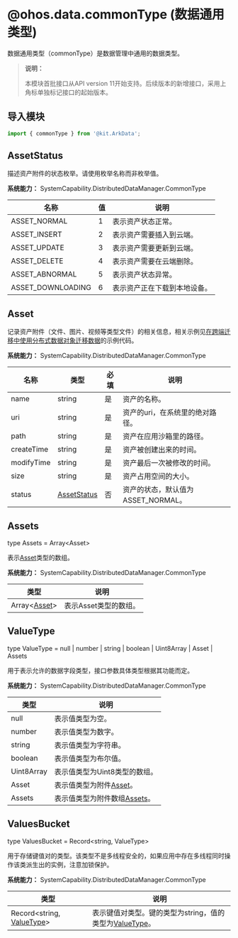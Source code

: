 # @ohos.data.commonType (数据通用类型)
<!--Kit: ArkData-->
<!--Subsystem: DistributedDataManager-->
<!--Owner: @lvcong_oh-->
<!--SE: @hollokin; @yuchaozhng-->
<!--TSE: @lj_liujing; @yippo; @logic42-->

数据通用类型（commonType）是数据管理中通用的数据类型。

> **说明：**
>
> 本模块首批接口从API version 11开始支持。后续版本的新增接口，采用上角标单独标记接口的起始版本。

## 导入模块

```ts
import { commonType } from '@kit.ArkData';
```

## AssetStatus

描述资产附件的状态枚举。请使用枚举名称而非枚举值。

**系统能力：** SystemCapability.DistributedDataManager.CommonType

| 名称              | 值  | 说明                         |
| ----------------- | --- | ---------------------------- |
| ASSET_NORMAL      | 1   | 表示资产状态正常。           |
| ASSET_INSERT      | 2   | 表示资产需要插入到云端。     |
| ASSET_UPDATE      | 3   | 表示资产需要更新到云端。     |
| ASSET_DELETE      | 4   | 表示资产需要在云端删除。     |
| ASSET_ABNORMAL    | 5   | 表示资产状态异常。           |
| ASSET_DOWNLOADING | 6   | 表示资产正在下载到本地设备。 |

## Asset

记录资产附件（文件、图片、视频等类型文件）的相关信息，相关示例见[在跨端迁移中使用分布式数据对象迁移数据](../../database/data-sync-of-distributed-data-object.md#在跨端迁移中使用分布式数据对象迁移数据)的示例代码。

**系统能力：** SystemCapability.DistributedDataManager.CommonType

| 名称       | 类型                        | 必填 | 说明                               |
| ---------- | --------------------------- | ---- | ---------------------------------- |
| name       | string                      | 是   | 资产的名称。                       |
| uri        | string                      | 是   | 资产的uri，在系统里的绝对路径。    |
| path       | string                      | 是   | 资产在应用沙箱里的路径。           |
| createTime | string                      | 是   | 资产被创建出来的时间。             |
| modifyTime | string                      | 是   | 资产最后一次被修改的时间。         |
| size       | string                      | 是   | 资产占用空间的大小。               |
| status     | [AssetStatus](#assetstatus) | 否   | 资产的状态，默认值为ASSET_NORMAL。 |

## Assets

type Assets = Array\<Asset>

表示[Asset](#asset)类型的数组。

**系统能力：** SystemCapability.DistributedDataManager.CommonType

| 类型                         | 说明                  |
| ---------------------------- | --------------------- |
| Array&lt;[Asset](#asset)&gt; | 表示Asset类型的数组。 |

## ValueType

type ValueType = null | number | string | boolean | Uint8Array | Asset | Assets

用于表示允许的数据字段类型，接口参数具体类型根据其功能而定。

**系统能力：** SystemCapability.DistributedDataManager.CommonType

| 类型       | 说明                                    |
| ---------- | --------------------------------------- |
| null       | 表示值类型为空。                        |
| number     | 表示值类型为数字。                      |
| string     | 表示值类型为字符串。                    |
| boolean    | 表示值类型为布尔值。                    |
| Uint8Array | 表示值类型为Uint8类型的数组。           |
| Asset      | 表示值类型为附件[Asset](#asset)。       |
| Assets     | 表示值类型为附件数组[Assets](#assets)。 |

## ValuesBucket

type ValuesBucket = Record<string, ValueType>

用于存储键值对的类型。该类型不是多线程安全的，如果应用中存在多线程同时操作该类派生出的实例，注意加锁保护。

**系统能力：** SystemCapability.DistributedDataManager.CommonType

| 类型 | 说明                  |
| ------ | ----------------------- |
| Record<string, [ValueType](#valuetype)> | 表示键值对类型。键的类型为string，值的类型为[ValueType](#valuetype)。|
